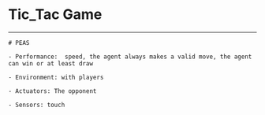 # Tic_Tac Game 
---------------
```
# PEAS

- Performance:  speed, the agent always makes a valid move, the agent can win or at least draw

- Environment: with players

- Actuators: The opponent

- Sensors: touch

```
